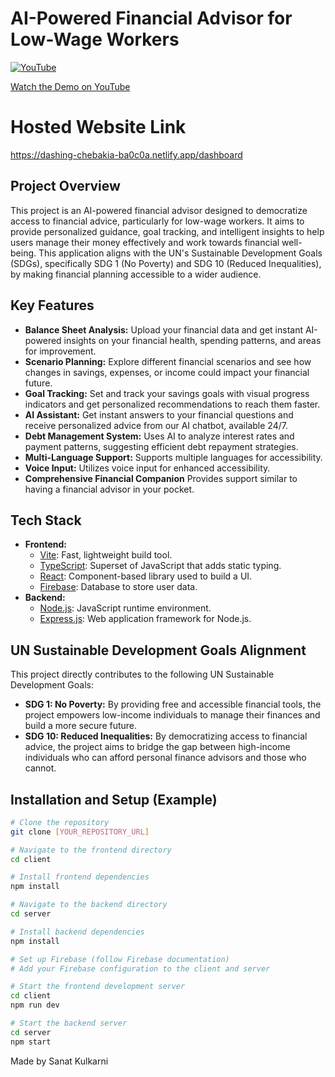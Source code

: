 # AI-Powered Financial Advisor for Low-Wage Workers

[![YouTube](http://img.youtube.com/vi/rX7fXu53m48/0.jpg)](https://youtu.be/rX7fXu53m48)

[Watch the Demo on YouTube](https://youtu.be/rX7fXu53m48)

# Hosted Website Link
https://dashing-chebakia-ba0c0a.netlify.app/dashboard

## Project Overview

This project is an AI-powered financial advisor designed to democratize access to financial advice, particularly for low-wage workers.  It aims to provide personalized guidance, goal tracking, and intelligent insights to help users manage their money effectively and work towards financial well-being.  This application aligns with the UN's Sustainable Development Goals (SDGs), specifically SDG 1 (No Poverty) and SDG 10 (Reduced Inequalities), by making financial planning accessible to a wider audience.

## Key Features

*   **Balance Sheet Analysis:** Upload your financial data and get instant AI-powered insights on your financial health, spending patterns, and areas for improvement.
*   **Scenario Planning:** Explore different financial scenarios and see how changes in savings, expenses, or income could impact your financial future.
*   **Goal Tracking:** Set and track your savings goals with visual progress indicators and get personalized recommendations to reach them faster.
*   **AI Assistant:** Get instant answers to your financial questions and receive personalized advice from our AI chatbot, available 24/7.
*   **Debt Management System:** Uses AI to analyze interest rates and payment patterns, suggesting efficient debt repayment strategies.
*   **Multi-Language Support:** Supports multiple languages for accessibility.
*   **Voice Input:** Utilizes voice input for enhanced accessibility.
*   **Comprehensive Financial Companion** Provides support similar to having a financial advisor in your pocket.

## Tech Stack

*   **Frontend:**
    *   [Vite](https://vitejs.dev/):  Fast, lightweight build tool.
    *   [TypeScript](https://www.typescriptlang.org/):  Superset of JavaScript that adds static typing.
    *   [React](https://react.dev/): Component-based library used to build a UI.
    *   [Firebase](https://firebase.google.com/): Database to store user data.
*   **Backend:**
    *   [Node.js](https://nodejs.org/en/): JavaScript runtime environment.
    *   [Express.js](https://expressjs.com/):  Web application framework for Node.js.

## UN Sustainable Development Goals Alignment

This project directly contributes to the following UN Sustainable Development Goals:

*   **SDG 1: No Poverty:** By providing free and accessible financial tools, the project empowers low-income individuals to manage their finances and build a more secure future.
*   **SDG 10: Reduced Inequalities:** By democratizing access to financial advice, the project aims to bridge the gap between high-income individuals who can afford personal finance advisors and those who cannot.

## Installation and Setup (Example)

```bash
# Clone the repository
git clone [YOUR_REPOSITORY_URL]

# Navigate to the frontend directory
cd client

# Install frontend dependencies
npm install

# Navigate to the backend directory
cd server

# Install backend dependencies
npm install

# Set up Firebase (follow Firebase documentation)
# Add your Firebase configuration to the client and server

# Start the frontend development server
cd client
npm run dev

# Start the backend server
cd server
npm start
```

Made by Sanat Kulkarni
